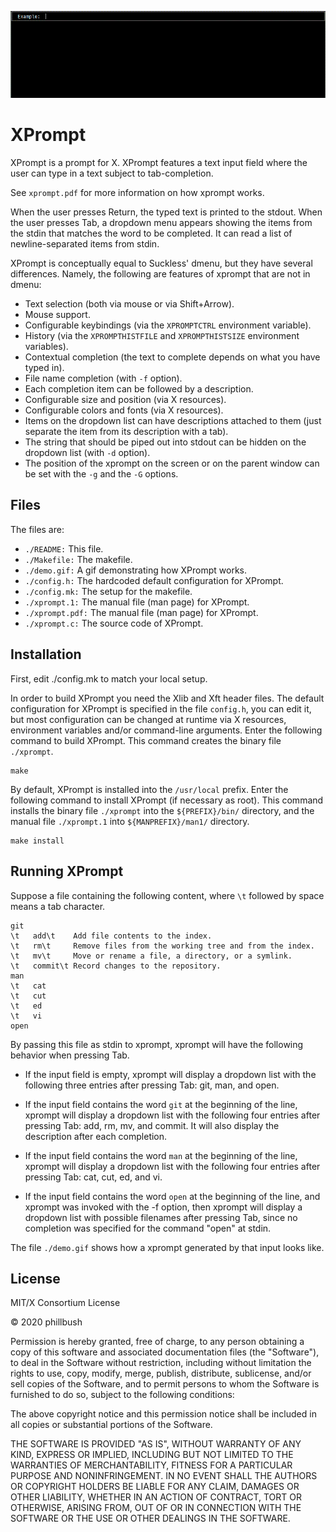 <p align="center">
  <img src="/demo.gif", title="demo"/>
</p>

# XPrompt

XPrompt is a prompt for X.
XPrompt features a text input field where the user can type in a text
subject to tab-completion.

See `xprompt.pdf` for more information on how xprompt works.

When the user presses Return, the typed text is printed to the stdout.
When the user presses Tab, a dropdown menu appears showing the items
from the stdin that matches the word to be completed.  It can read a
list of newline-separated items from stdin.

XPrompt is conceptually equal to Suckless' dmenu, but they have several
differences.  Namely, the following are features of xprompt that are not
in dmenu:

* Text selection (both via mouse or via Shift+Arrow).
* Mouse support.
* Configurable keybindings (via the `XPROMPTCTRL` environment variable).
* History (via the `XPROMPTHISTFILE` and `XPROMPTHISTSIZE` environment
  variables).
* Contextual completion (the text to complete depends on what you have
  typed in).
* File name completion (with `-f` option).
* Each completion item can be followed by a description.
* Configurable size and position (via X resources).
* Configurable colors and fonts (via X resources).
* Items on the dropdown list can have descriptions attached to them
  (just separate the item from its description with a tab).
* The string that should be piped out into stdout can be hidden on the
  dropdown list (with `-d` option).
* The position of the xprompt on the screen or on the parent window can
  be set with the `-g` and the `-G` options.


## Files

The files are:

* `./README:`      This file.
* `./Makefile:`    The makefile.
* `./demo.gif:`    A gif demonstrating how XPrompt works.
* `./config.h:`    The hardcoded default configuration for XPrompt.
* `./config.mk:`   The setup for the makefile.
* `./xprompt.1:`   The manual file (man page) for XPrompt.
* `./xprompt.pdf:` The manual file (man page) for XPrompt.
* `./xprompt.c:`   The source code of XPrompt.


## Installation

First, edit ./config.mk to match your local setup.

In order to build XPrompt you need the Xlib and Xft header files.
The default configuration for XPrompt is specified in the file `config.h`,
you can edit it, but most configuration can be changed at runtime via
X resources, environment variables and/or command-line arguments.
Enter the following command to build XPrompt.  This command creates the
binary file `./xprompt`.

	make

By default, XPrompt is installed into the `/usr/local` prefix.  Enter the
following command to install XPrompt (if necessary as root).  This command
installs the binary file `./xprompt` into the `${PREFIX}/bin/` directory, and
the manual file `./xprompt.1` into `${MANPREFIX}/man1/` directory.

	make install


## Running XPrompt

Suppose a file containing the following content, where `\t` followed by
space means a tab character.

	git
	\t   add\t    Add file contents to the index.
	\t   rm\t     Remove files from the working tree and from the index.
	\t   mv\t     Move or rename a file, a directory, or a symlink.
	\t   commit\t Record changes to the repository.
	man
	\t   cat
	\t   cut
	\t   ed
	\t   vi
	open


By passing this file as stdin to xprompt, xprompt will have the
following behavior when pressing Tab.

* If the input field is empty, xprompt will display a dropdown list
  with the following three entries after pressing Tab:
  git, man, and open.

* If the input field contains the word `git` at the beginning of the
  line, xprompt will display a dropdown list with the following four
  entries after pressing Tab:
  add, rm, mv, and commit.
  It will also display the description after each completion.

* If the input field contains the word `man` at the beginning of the
  line, xprompt will display a dropdown list with the following
  four entries after pressing Tab:
  cat, cut, ed, and vi.

* If the input field contains the word `open` at the beginning of the
  line, and xprompt was invoked with the -f option, then xprompt will
  display a dropdown list with possible filenames after pressing Tab,
  since no completion was specified for the command "open" at stdin.

The file `./demo.gif` shows how a xprompt generated by that input looks like.


## License

MIT/X Consortium License

© 2020 phillbush

Permission is hereby granted, free of charge, to any person obtaining a
copy of this software and associated documentation files (the "Software"),
to deal in the Software without restriction, including without limitation
the rights to use, copy, modify, merge, publish, distribute, sublicense,
and/or sell copies of the Software, and to permit persons to whom the
Software is furnished to do so, subject to the following conditions:

The above copyright notice and this permission notice shall be included in
all copies or substantial portions of the Software.

THE SOFTWARE IS PROVIDED "AS IS", WITHOUT WARRANTY OF ANY KIND, EXPRESS OR
IMPLIED, INCLUDING BUT NOT LIMITED TO THE WARRANTIES OF MERCHANTABILITY,
FITNESS FOR A PARTICULAR PURPOSE AND NONINFRINGEMENT.  IN NO EVENT SHALL
THE AUTHORS OR COPYRIGHT HOLDERS BE LIABLE FOR ANY CLAIM, DAMAGES OR OTHER
LIABILITY, WHETHER IN AN ACTION OF CONTRACT, TORT OR OTHERWISE, ARISING
FROM, OUT OF OR IN CONNECTION WITH THE SOFTWARE OR THE USE OR OTHER
DEALINGS IN THE SOFTWARE.
